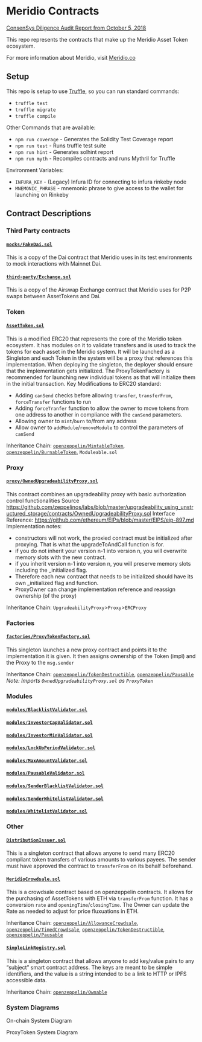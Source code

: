 # Meridio Contracts

[ConsenSys Diligence Audit Report from October 5, 2018](https://github.com/MeridioRE/meridio-report)

This repo represents the contracts that make up the Meridio Asset Token ecosystem.

For more information about Meridio, visit [Meridio.co](https://meridio.co)

## Setup

This repo is setup to use [Truffle](https://truffleframework.com/), so you can run standard commands:

- `truffle test`
- `truffle migrate`
- `truffle compile`

Other Commands that are available:

- `npm run coverage` - Generates the Solidity Test Coverage report
- `npm run test` - Runs truffle test suite
- `npm run hint` - Generates solhint report
- `npm run myth` - Recompiles contracts and runs Mythril for Truffle

Environment Variables:

- `INFURA_KEY` - (Legacy) Infura ID for connecting to infura rinkeby node 
- `MNEMONIC_PHRASE` - mnemonic phrase to give access to the wallet for launching on Rinkeby

## Contract Descriptions

### Third Party contracts

#### [`mocks/FakeDai.sol`](contracts/mocks/FakeDai.sol)

This is a copy of the Dai contract that Meridio uses in its test environments to mock interactions with Mainnet Dai.

#### [`third-party/Exchange.sol`](contracts/third-party/Exchange.sol)

This is a copy of the Airswap Exchange contract that Meridio uses for P2P swaps between AssetTokens and Dai.

### Token

#### [`AssetToken.sol`](contracts/AssetToken.sol)

This is a modified ERC20 that represents the core of the Meridio token ecosystem. It has modules on it to validate transfers and is used to track the tokens for each asset in the Meridio system. It will be launched as a Singleton and each Token in the system will be a proxy that references this implementation. When deploying the singleton, the deployer should ensure that the implementation gets initialized.  The ProxyTokenFactory is recommended for launching new individual tokens as that will initialize them in the initial transaction.
Key Modifications to ERC20 standard:

- Adding `canSend` checks before allowing `transfer`, `transferFrom`, `forceTransfer` functions to run
- Adding `forceTranfer` function to allow the owner to move tokens from one address to another in compliance with the `canSend` parameters.
- Allowing owner to `mint`/`burn` to/from any address
- Allow owner to `addModule`/`removeModule` to control the parameters of `canSend`

Inheritance Chain: [`openzeppelin/MintableToken`](https://github.com/OpenZeppelin/openzeppelin-solidity/blob/v1.12.0/contracts/token/ERC20/MintableToken.sol), [`openzeppelin/BurnableToken`](https://github.com/OpenZeppelin/openzeppelin-solidity/blob/v1.12.0/contracts/token/ERC20/BurnableToken.sol), `Moduleable.sol`

### Proxy

#### [`proxy/OwnedUpgradeabilityProxy.sol`](contracts/proxy/OwnedUpgradeabilityProxy.sol)

This contract combines an upgradeability proxy with basic authorization control functionalities
Source https://github.com/zeppelinos/labs/blob/master/upgradeability_using_unstructured_storage/contracts/OwnedUpgradeabilityProxy.sol
Interface Reference: https://github.com/ethereum/EIPs/blob/master/EIPS/eip-897.md
Implementation notes:

- constructors will not work, the proxied contract must be initialized after proxying.  That is what the upgradeToAndCall function is for.
- if you do not inherit your version n-1 into version n, you will overwrite memory slots with the new contract.
- if you inherit version n-1 into version n, you will preserve memory slots including the _initialized flag.
- Therefore each new contract that needs to be initialized should have its own _initialized flag and function.
- ProxyOwner can change implementation reference and reassign ownership (of the proxy)

Inheritance Chain: `UpgradeabilityProxy`>`Proxy`>`ERCProxy`

### Factories

#### [`factories/ProxyTokenFactory.sol`](contracts/factories/ProxyTokenFactory.sol)

This singleton launches a new proxy contract and points it to the implementation it is given. It then assigns ownership of the Token (impl) and the Proxy to the `msg.sender`

Inheritance Chain: [`openzeppelin/TokenDestructible`](https://github.com/OpenZeppelin/openzeppelin-solidity/blob/v1.12.0/contracts/lifecycle/TokenDestructible.sol), [`openzeppelin/Pausable`](https://github.com/OpenZeppelin/openzeppelin-solidity/blob/v1.12.0/contracts/lifecycle/Pausable.sol)
_Note: Imports `OwnedUpgradeabilityProxy.sol` as `ProxyToken`_

### Modules

#### [`modules/BlacklistValidator.sol`](/contracts/modules/BlacklistValidator.sol)

#### [`modules/InvestorCapValidator.sol`](/contracts/modules/InvestorCapValidator.sol)

#### [`modules/InvestorMinValidator.sol`](/contracts/modules/InvestorMinValidator.sol)

#### [`modules/LockUpPeriodValidator.sol`](/contracts/modules/LockUpPeriodValidator.sol)

#### [`modules/MaxAmountValidator.sol`](/contracts/modules/MaxAmountValidator.sol)

#### [`modules/PausableValidator.sol`](/contracts/modules/PausableValidator.sol)

#### [`modules/SenderBlacklistValidator.sol`](/contracts/modules/SenderBlacklistValidator.sol)

#### [`modules/SenderWhitelistValidator.sol`](/contracts/modules/SenderWhitelistValidator.sol)

#### [`modules/WhitelistValidator.sol`](/contracts/modules/WhitelistValidator.sol)


### Other

#### [`DistributionIssuer.sol`](contracts/DistributionIssuer.sol)

This is a singleton contract that allows anyone to send many ERC20 compliant token transfers of various amounts to various payees. The sender must have approved the contract to `transferFrom` on its behalf beforehand.

#### [`MeridioCrowdsale.sol`](contracts/MeridioCrowdsale.sol)

This is a crowdsale contract based on openzeppelin contracts. It allows for the purchasing of AssetTokens with ETH via `transferFrom` function. It has a conversion `rate` and `openingTime`/`closingTime`. The Owner can update the Rate as needed to adjust for price fluxuations in ETH.

Inheritance Chain: [`openzeppelin/AllowanceCrowdsale`](https://github.com/OpenZeppelin/openzeppelin-solidity/blob/v1.12.0/contracts/crowdsale/emission/AllowanceCrowdsale.sol), [`openzeppelin/TimedCrowdsale`](https://github.com/OpenZeppelin/openzeppelin-solidity/blob/v1.12.0/contracts/crowdsale/validation/TimedCrowdsale.sol), [`openzeppelin/TokenDestructible`](https://github.com/OpenZeppelin/openzeppelin-solidity/blob/v1.12.0/contracts/lifecycle/TokenDestructible.sol), [`openzeppelin/Pausable`](https://github.com/OpenZeppelin/openzeppelin-solidity/blob/v1.12.0/contracts/lifecycle/Pausable.sol)

#### [`SimpleLinkRegistry.sol`](contracts/SimpleLinkRegistry.sol)

This is a singleton contract that allows anyone to add key/value pairs to any “subject” smart contract address. The keys are meant to be simple identifiers, and the value is a string intended to be a link to HTTP or IPFS accessible data.

Inheritance Chain: [`openzeppelin/Ownable`](https://github.com/OpenZeppelin/openzeppelin-solidity/blob/v1.12.0/contracts/ownership/Ownable.sol)

### System Diagrams

On-chain System Diagram

ProxyToken System Diagram
